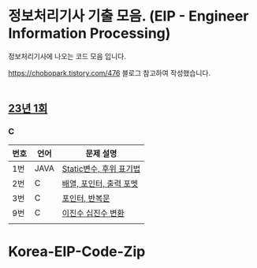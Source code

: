 # 정보처리기사 기출 모음. (EIP - Engineer Information Processing)

정보처리기사에 나오는 코드 모음 입니다.

https://chobopark.tistory.com/476 블로그 참고하여 작성했습니다.
<br />
<br />

## [23년 1회](https://chobopark.tistory.com/372)

### C

| 번호 | 언어 | 문제 설명                               |
| ---- | ---- | --------------------------------------- |
| 1번  | JAVA | [Static변수, 후위 표기법](./src/2301/1) |
| 2번  | C    | [배열, 포인터, 출력 포멧](./src/2301/2) |
| 3번  | C    | [포인터, 반복문](./src/2301/9)          |
| 9번  | C    | [이진수 십진수 변환](./src/2301/9)      |
|      |      |
# Korea-EIP-Code-Zip
